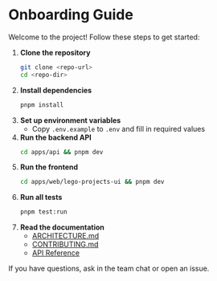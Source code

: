 # Onboarding Guide

Welcome to the project! Follow these steps to get started:

1. **Clone the repository**
   ```sh
   git clone <repo-url>
   cd <repo-dir>
   ```
2. **Install dependencies**
   ```sh
   pnpm install
   ```
3. **Set up environment variables**
   - Copy `.env.example` to `.env` and fill in required values
4. **Run the backend API**
   ```sh
   cd apps/api && pnpm dev
   ```
5. **Run the frontend**
   ```sh
   cd apps/web/lego-projects-ui && pnpm dev
   ```
6. **Run all tests**
   ```sh
   pnpm test:run
   ```
7. **Read the documentation**
   - [ARCHITECTURE.md](ARCHITECTURE.md)
   - [CONTRIBUTING.md](CONTRIBUTING.md)
   - [API Reference](apps/api/lego-projects-api/__docs__/swagger.yaml)

If you have questions, ask in the team chat or open an issue. 
